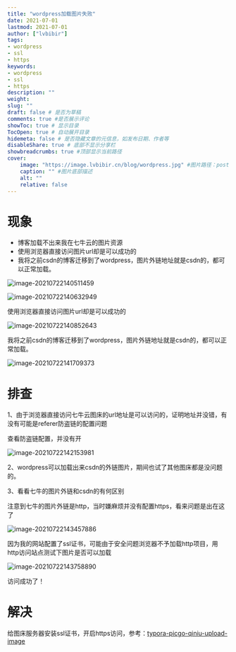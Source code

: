 ```yaml
---
title: "wordpress加载图片失败" 
date: 2021-07-01
lastmod: 2021-07-01
author: ["lvbibir"] 
tags: 
- wordpress
- ssl
- https
keywords:
- wordpress
- ssl
- https
description: "" 
weight: 
slug: ""
draft: false # 是否为草稿
comments: true #是否展示评论
showToc: true # 显示目录
TocOpen: true # 自动展开目录
hidemeta: false # 是否隐藏文章的元信息，如发布日期、作者等
disableShare: true # 底部不显示分享栏
showbreadcrumbs: true #顶部显示当前路径
cover:
    image: "https://image.lvbibir.cn/blog/wordpress.jpg" #图片路径：posts/tech/文章1/picture.png
    caption: "" #图片底部描述
    alt: ""
    relative: false
---
```

# 现象

- 博客加载不出来我在七牛云的图片资源
- 使用浏览器直接访问图片url却是可以成功的
- 我将之前csdn的博客迁移到了wordpress，图片外链地址就是csdn的，都可以正常加载。

![image-20210722140511459](https://image.lvbibir.cn/blog/image-20210722140511459.png)

![image-20210722140632949](https://image.lvbibir.cn/blog/image-20210722140632949.png)

使用浏览器直接访问图片url却是可以成功的

![image-20210722140852643](https://image.lvbibir.cn/blog/image-20210722140852643.png)

我将之前csdn的博客迁移到了wordpress，图片外链地址就是csdn的，都可以正常加载。

![image-20210722141709373](https://image.lvbibir.cn/blog/image-20210722141709373.png)

# 排查

1、由于浏览器直接访问七牛云图床的url地址是可以访问的，证明地址并没错，有没有可能是referer防盗链的配置问题

查看防盗链配置，并没有开

![image-20210722142153981](https://image.lvbibir.cn/blog/image-20210722142153981.png)

2、wordpress可以加载出来csdn的外链图片，期间也试了其他图床都是没问题的。

3、看看七牛的图片外链和csdn的有何区别

注意到七牛的图片外链是http，当时嫌麻烦并没有配置https，看来问题是出在这了

![image-20210722143457886](https://image.lvbibir.cn/blog/image-20210722143457886.png)

因为我的网站配置了ssl证书，可能由于安全问题浏览器不予加载http项目，用http访问站点测试下图片是否可以加载

![image-20210722143758890](https://image.lvbibir.cn/blog/image-20210722143758890.png)

访问成功了！

# 解决

给图床服务器安装ssl证书，开启https访问，参考：[typora-picgo-qiniu-upload-image](https://www.lvbibir.cn/posts/blog/typora-picgo-qiniu-upload-image/)



